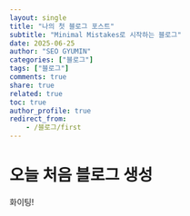 ```yaml
---
layout: single
title: "나의 첫 블로그 포스트"
subtitle: "Minimal Mistakes로 시작하는 블로그"
date: 2025-06-25
author: "SEO GYUMIN"
categories: ["블로그"]
tags: ["블로그"]
comments: true
share: true
related: true
toc: true
author_profile: true
redirect_from:
    - /블로그/first
---
```


# 오늘 처음 블로그 생성

화이팅! 